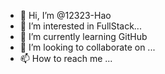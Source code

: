 - 👋 Hi, I’m @12323-Hao
- 👀 I’m interested in FullStack...
- 🌱 I’m currently learning GitHub
- 💞️ I’m looking to collaborate on ...
- 📫 How to reach me ...

<!---
12323-Hao/12323-Hao is a ✨ special ✨ repository because its `README.md` (this file) appears on your GitHub profile.
You can click the Preview link to take a look at your changes.
--->
